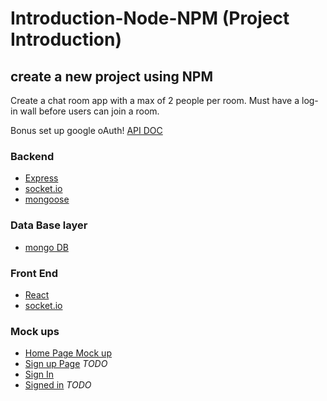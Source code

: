 # Introduction-Node-NPM (Project Introduction)

<!-- TODO: ADD SOME TEXT HERE AS TO WHAT THIS PAGE IS FOR. -->
## create a new project using NPM
Create a chat room app with a max of 2 people per room. Must have a log-in wall before users can join a room.

Bonus set up google oAuth! [API DOC](https://developers.google.com/identity/protocols/OAuth2 "API DOC")

### Backend
* [Express](https://expressjs.com/en/api.html "Express")
* [socket.io](https://socket.io/docs/ "socket.io")
* [mongoose](https://mongoosejs.com/docs/api.html "mongoose")

### Data Base layer
* [mongo DB](https://docs.mongodb.com/ "mongo DB")

### Front End
* [React](https://reactjs.org/docs/getting-started.html "React")
* [socket.io](https://socket.io/docs/ "socket.io")

### Mock ups
* [Home Page Mock up](https://drive.google.com/file/d/1S9bz4C-MQQ2N46O4y4q3ynYx-LYK10wt/view?usp=sharing "Home Page Mock up")
* [Sign up Page](https://drive.google.com/file/d/1S9bz4C-MQQ2N46O4y4q3ynYx-LYK10wt/view?usp=sharing "Sign up Page") *TODO*
* [Sign In](https://drive.google.com/file/d/18g6I-nRbxH5iTakMaG-_-Wya85MK_wwK/view?usp=sharing "Sign In")
* [Signed in](https://drive.google.com/file/d/1S9bz4C-MQQ2N46O4y4q3ynYx-LYK10wt/view?usp=sharing "Signed in") *TODO*
